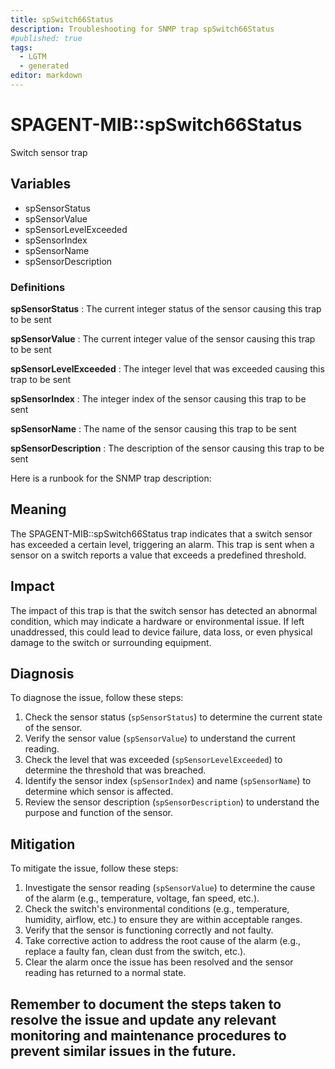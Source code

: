 ```yaml
---
title: spSwitch66Status
description: Troubleshooting for SNMP trap spSwitch66Status
#published: true
tags:
  - LGTM
  - generated
editor: markdown
---
```


# SPAGENT-MIB::spSwitch66Status 

Switch sensor trap 


## Variables


  - spSensorStatus
  - spSensorValue
  - spSensorLevelExceeded
  - spSensorIndex
  - spSensorName
  - spSensorDescription 

### Definitions 


**spSensorStatus** 
: The current integer status of the sensor causing this trap to be sent 

**spSensorValue** 
: The current integer value of the sensor causing this trap to be sent 

**spSensorLevelExceeded** 
: The integer level that was exceeded causing this trap to be sent 

**spSensorIndex** 
: The integer index of the sensor causing this trap to be sent 

**spSensorName** 
: The name of the sensor causing this trap to be sent 

**spSensorDescription** 
: The description of the sensor causing this trap to be sent 


Here is a runbook for the SNMP trap description:

## Meaning

The SPAGENT-MIB::spSwitch66Status trap indicates that a switch sensor has exceeded a certain level, triggering an alarm. This trap is sent when a sensor on a switch reports a value that exceeds a predefined threshold.

## Impact

The impact of this trap is that the switch sensor has detected an abnormal condition, which may indicate a hardware or environmental issue. If left unaddressed, this could lead to device failure, data loss, or even physical damage to the switch or surrounding equipment.

## Diagnosis

To diagnose the issue, follow these steps:

1. Check the sensor status (`spSensorStatus`) to determine the current state of the sensor.
2. Verify the sensor value (`spSensorValue`) to understand the current reading.
3. Check the level that was exceeded (`spSensorLevelExceeded`) to determine the threshold that was breached.
4. Identify the sensor index (`spSensorIndex`) and name (`spSensorName`) to determine which sensor is affected.
5. Review the sensor description (`spSensorDescription`) to understand the purpose and function of the sensor.

## Mitigation

To mitigate the issue, follow these steps:

1. Investigate the sensor reading (`spSensorValue`) to determine the cause of the alarm (e.g., temperature, voltage, fan speed, etc.).
2. Check the switch's environmental conditions (e.g., temperature, humidity, airflow, etc.) to ensure they are within acceptable ranges.
3. Verify that the sensor is functioning correctly and not faulty.
4. Take corrective action to address the root cause of the alarm (e.g., replace a faulty fan, clean dust from the switch, etc.).
5. Clear the alarm once the issue has been resolved and the sensor reading has returned to a normal state.

Remember to document the steps taken to resolve the issue and update any relevant monitoring and maintenance procedures to prevent similar issues in the future.
---




